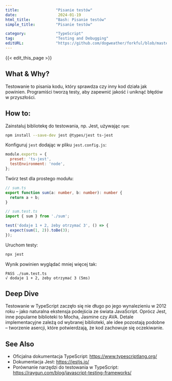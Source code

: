 ```yaml
---
title:                "Pisanie testów"
date:                  2024-01-19
html_title:           "Bash: Pisanie testów"
simple_title:         "Pisanie testów"

category:             "TypeScript"
tag:                  "Testing and Debugging"
editURL:              "https://github.com/dogweather/forkful/blob/master/content/pl/typescript/writing-tests.md"
---
```


{{< edit_this_page >}}

## What & Why?
Testowanie to pisania kodu, który sprawdza czy inny kod działa jak powinien. Programiści tworzą testy, aby zapewnić jakość i uniknąć błędów w przyszłości.

## How to:
Zainstaluj bibliotekę do testowania, np. Jest, używając `npm`:

```bash
npm install --save-dev jest @types/jest ts-jest
```

Konfiguruj `jest` dodając w pliku `jest.config.js`:

```javascript
module.exports = {
  preset: 'ts-jest',
  testEnvironment: 'node',
};
```

Twórz test dla prostego modułu:

```TypeScript
// sum.ts
export function sum(a: number, b: number): number {
  return a + b;
}
```

```TypeScript
// sum.test.ts
import { sum } from './sum';

test('dodaje 1 + 2, żeby otrzymać 3', () => {
  expect(sum(1, 2)).toBe(3);
});
```

Uruchom testy:

```bash
npx jest
```

Wynik powinien wyglądać mniej więcej tak:

```plaintext
PASS ./sum.test.ts
√ dodaje 1 + 2, żeby otrzymać 3 (5ms)
```

## Deep Dive
Testowanie w TypeScript zaczęło się nie długo po jego wynalezieniu w 2012 roku – jako naturalna ekstensja podejścia ze świata JavaScript. Oprócz Jest, inne popularne biblioteki to Mocha, Jasmine czy AVA. Detale implementacyjne zależą od wybranej biblioteki, ale idee pozostają podobne – tworzenie asercji, które potwierdzają, że kod zachowuje się oczekiwanie.

## See Also
- Oficjalna dokumentacja TypeScript: https://www.typescriptlang.org/
- Dokumentacja Jest: https://jestjs.io/
- Porównanie narzędzi do testowania w TypeScript: https://raygun.com/blog/javascript-testing-frameworks/
